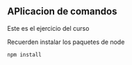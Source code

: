 ## APlicacion de comandos

Este es el ejercicio del curso 

Recuerden instalar los paquetes de node


````
npm install
````